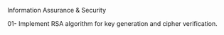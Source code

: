 Information Assurance & Security

01- Implement RSA algorithm for key generation and cipher verification. 
